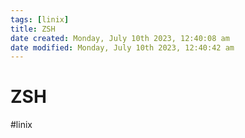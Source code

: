 ```yaml
---
tags: [linix]
title: ZSH
date created: Monday, July 10th 2023, 12:40:08 am
date modified: Monday, July 10th 2023, 12:40:42 am
---
```

# ZSH

#linix